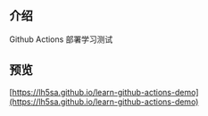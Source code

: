 ## 介绍

Github Actions 部署学习测试

## 预览

[https://lh5sa.github.io/learn-github-actions-demo](https://lh5sa.github.io/learn-github-actions-demo)
